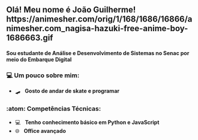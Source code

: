 <h2> Olá! Meu nome é <strong>João Guilherme!</strong> https://animesher.com/orig/1/168/1686/16866/animesher.com_nagisa-hazuki-free-anime-boy-1686663.gif

<h4>Sou estudante de Análise e Desenvolvimento de Sistemas no Senac por meio do Embarque Digital <h4>
      
  
<h3> 💻 Um pouco sobre mim:</h3> 
      
- 🛹 &nbsp; <strong>Gosto de andar de skate e programar</strong>  


<h3>:atom: Competências Técnicas: </h3>

- 💻 &nbsp; <strong>Tenho conhecimento básico em Python e JavaScript</strong>
- 🌐 &nbsp; <strong>Office avançado</strong>
